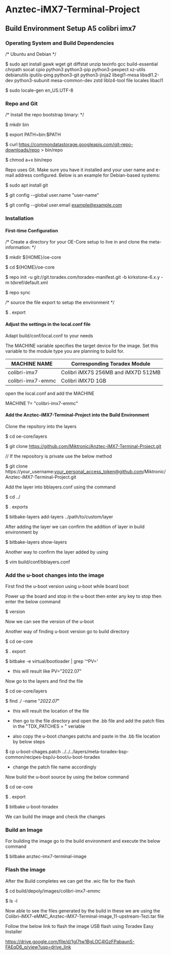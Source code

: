 # Anztec-iMX7-Terminal-Project

## Build Environment Setup A5 colibri imx7

### Operating System and Build Dependencies

/* Ubuntu and Debian */

$ sudo apt install gawk wget git diffstat unzip texinfo gcc build-essential chrpath socat cpio python3 python3-pip python3-pexpect xz-utils debianutils iputils-ping python3-git python3-jinja2 libegl1-mesa libsdl1.2-dev python3-subunit mesa-common-dev zstd liblz4-tool file locales libacl1

$ sudo locale-gen en_US.UTF-8

### Repo and Git

/* Install the repo bootstrap binary: */

$ mkdir bin

$ export PATH=bin:$PATH

$ curl https://commondatastorage.googleapis.com/git-repo-downloads/repo > bin/repo

$ chmod a+x bin/repo

Repo uses Git. Make sure you have it installed and your user name and e-mail address configured.
Below is an example for Debian-based systems:

$ sudo apt install git

$ git config --global user.name "user-name"

$ git config --global user.email <example@example.com>

### Installation

#### First-time Configuration

/* Create a directory for your OE-Core setup to live in and clone the meta-information: */

$ mkdir ${HOME}/oe-core

$ cd ${HOME}/oe-core

$ repo init -u git://git.toradex.com/toradex-manifest.git -b kirkstone-6.x.y -m tdxref/default.xml

$ repo sync

/* source the file export to setup the environment */

$ . export

#### Adjust the settings in the local.conf file

Adapt build/conf/local.conf to your needs

The MACHINE variable specifies the target device for the image. Set this variable to the module type
you are planning to build for.

| MACHINE NAME       | Corresponding Toradex Module            |
|--------------------|-----------------------------------------|
| colibri-imx7       | Colibri iMX7S 256MB and iMX7D 512MB     |
| colibri-imx7-emmc  | Colibri iMX7D 1GB                       |

open the local.conf and add the MACHINE

MACHINE ?= "colibri-imx7-emmc"

#### Add the Anztec-iMX7-Terminal-Project into the Build Environment

Clone the repsitory into the layers

$ cd oe-core/layers

$ git clone https://github.com/Miktronic/Anztec-iMX7-Terminal-Project.git

// If the repository is private use the below method

$ git clone https://your_username:your_personal_access_token@github.com/Miktronic/Anztec-iMX7-Terminal-Project.git

Add the layer into bblayers.conf using the command

$ cd ../

$ . exports

$ bitbake-layers add-layers ../path/to/custom/layer

After adding the layer we can confirm the addition of layer in build environment by

$ bitbake-layers show-layers

Another way to confirm the layer added by using

$ vim build/conf/bblayers.conf

### Add the u-boot changes into the image 

First find the u-boot version using u-boot while board boot

Power up the board and stop in the u-boot then enter any key to stop then enter the below command 

$ version 

Now we can see the version of the u-boot 

Another way of finding u-boot version go to build directory 

$ cd oe-core

$ . export

$ bitbake -e virtual/bootloader | grep '^PV='

- this will result like PV="2022.07"

Now go to the layers and find the file

$ cd oe-core/layers

$ find ./ -name "*2022.07*"

- this will result the location of the file
  
- then go to the file directory and open the .bb file and add the patch files in the "TDX_PATCHES = " veriable
  
- also copy the u-boot changes patchs and paste in the .bb file location by below steps

$ cp u-boot-chages.patch ../../../layers/meta-toradex-bsp-common/recipes-bsp/u-boot/u-boot-toradex

- change the patch file name accordingly 

Now build the u-boot source by using the below command

$ cd oe-core

$ . export

$ bitbake u-boot-toradex

We can build the image and check the changes 

### Build an Image

For building the image go to the build environment and execute the below command

$ bitbake anztec-imx7-terminal-image

### Flash the image

After the Build completes we can get the .wic file for the flash

$ cd build/depoly/images/colibri-imx7-emmc

$ ls -l

Now able to see the files generated by the build in these we are using the Colibri-iMX7-eMMC_Anztec-iMX7-Terminal-image_11-upstream-Tezi.tar file

Follow thw below link to flash the image USB flash using Toradex Easy Installer

https://drive.google.com/file/d/1gI7tw1BgLOC4lGzFPabaunS-FAEqD6_q/view?usp=drive_link
